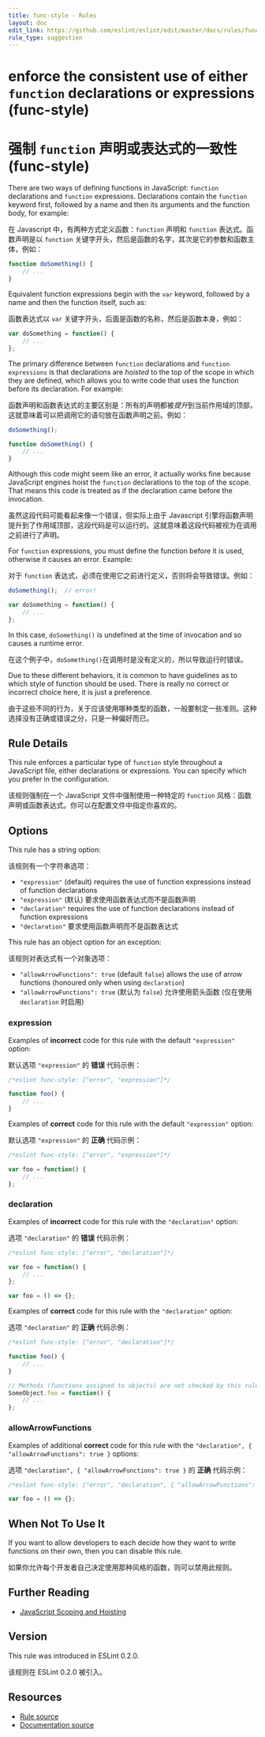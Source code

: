 ```yaml
---
title: func-style - Rules
layout: doc
edit_link: https://github.com/eslint/eslint/edit/master/docs/rules/func-style.md
rule_type: suggestion
---
```

<!-- Note: No pull requests accepted for this file. See README.md in the root directory for details. -->

# enforce the consistent use of either `function` declarations or expressions (func-style)

# 强制 `function` 声明或表达式的一致性 (func-style)

There are two ways of defining functions in JavaScript: `function` declarations and `function` expressions. Declarations contain the `function` keyword first, followed by a name and then its arguments and the function body, for example:

在 Javascript 中，有两种方式定义函数：`function` 声明和 `function` 表达式。函数声明是以 `function` 关键字开头，然后是函数的名字，其次是它的参数和函数主体，例如：

```js
function doSomething() {
    // ...
}
```

Equivalent function expressions begin with the `var` keyword, followed by a name and then the function itself, such as:

函数表达式以 `var` 关键字开头，后面是函数的名称，然后是函数本身，例如：

```js
var doSomething = function() {
    // ...
};
```

The primary difference between `function` declarations and `function expressions` is that declarations are *hoisted* to the top of the scope in which they are defined, which allows you to write code that uses the function before its declaration. For example:

函数声明和函数表达式的主要区别是：所有的声明都被*提升*到当前作用域的顶部，这就意味着可以把调用它的语句放在函数声明之前。例如：

```js
doSomething();

function doSomething() {
    // ...
}
```

Although this code might seem like an error, it actually works fine because JavaScript engines hoist the `function` declarations to the top of the scope. That means this code is treated as if the declaration came before the invocation.

虽然这段代码可能看起来像一个错误，但实际上由于 Javascript 引擎将函数声明提升到了作用域顶部，这段代码是可以运行的。这就意味着这段代码被视为在调用之前进行了声明。

For `function` expressions, you must define the function before it is used, otherwise it causes an error. Example:

对于 `function` 表达式，必须在使用它之前进行定义，否则将会导致错误。例如：

```js
doSomething();  // error!

var doSomething = function() {
    // ...
};
```

In this case, `doSomething()` is undefined at the time of invocation and so causes a runtime error.

在这个例子中，`doSomething()`在调用时是没有定义的，所以导致运行时错误。

Due to these different behaviors, it is common to have guidelines as to which style of function should be used. There is really no correct or incorrect choice here, it is just a preference.

由于这些不同的行为，关于应该使用哪种类型的函数，一般要制定一些准则。这种选择没有正确或错误之分，只是一种偏好而已。

## Rule Details

This rule enforces a particular type of `function` style throughout a JavaScript file, either declarations or expressions. You can specify which you prefer in the configuration.

该规则强制在一个 JavaScript 文件中强制使用一种特定的 `function` 风格：函数声明或函数表达式。你可以在配置文件中指定你喜欢的。

## Options

This rule has a string option:

该规则有一个字符串选项：

* `"expression"` (default) requires the use of function expressions instead of function declarations
* `"expression"` (默认) 要求使用函数表达式而不是函数声明
* `"declaration"` requires the use of function declarations instead of function expressions
* `"declaration"` 要求使用函数声明而不是函数表达式

This rule has an object option for an exception:

该规则对表达式有一个对象选项：

* `"allowArrowFunctions": true` (default `false`) allows the use of arrow functions (honoured only when using `declaration`)
* `"allowArrowFunctions": true` (默认为 `false`) 允许使用箭头函数 (仅在使用 `declaration` 时启用)

### expression

Examples of **incorrect** code for this rule with the default `"expression"` option:

默认选项 `"expression"` 的 **错误** 代码示例：

```js
/*eslint func-style: ["error", "expression"]*/

function foo() {
    // ...
}
```

Examples of **correct** code for this rule with the default `"expression"` option:

默认选项 `"expression"` 的 **正确** 代码示例：

```js
/*eslint func-style: ["error", "expression"]*/

var foo = function() {
    // ...
};
```

### declaration

Examples of **incorrect** code for this rule with the `"declaration"` option:

选项 `"declaration"` 的 **错误** 代码示例：

```js
/*eslint func-style: ["error", "declaration"]*/

var foo = function() {
    // ...
};

var foo = () => {};
```

Examples of **correct** code for this rule with the `"declaration"` option:

选项 `"declaration"` 的 **正确** 代码示例：

```js
/*eslint func-style: ["error", "declaration"]*/

function foo() {
    // ...
}

// Methods (functions assigned to objects) are not checked by this rule
SomeObject.foo = function() {
    // ...
};
```

### allowArrowFunctions

Examples of additional **correct** code for this rule with the `"declaration", { "allowArrowFunctions": true }` options:

选项 `"declaration", { "allowArrowFunctions": true }` 的 **正确** 代码示例：

```js
/*eslint func-style: ["error", "declaration", { "allowArrowFunctions": true }]*/

var foo = () => {};
```

## When Not To Use It

If you want to allow developers to each decide how they want to write functions on their own, then you can disable this rule.

如果你允许每个开发者自己决定使用那种风格的函数，则可以禁用此规则。

## Further Reading

* [JavaScript Scoping and Hoisting](http://www.adequatelygood.com/JavaScript-Scoping-and-Hoisting.html)

## Version

This rule was introduced in ESLint 0.2.0.

该规则在 ESLint 0.2.0 被引入。

## Resources

* [Rule source](https://github.com/eslint/eslint/tree/master/lib/rules/func-style.js)
* [Documentation source](https://github.com/eslint/eslint/tree/master/docs/rules/func-style.md)

